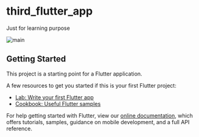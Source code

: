 # third_flutter_app

Just for learning purpose

![main](https://user-images.githubusercontent.com/52631071/204489381-0b1eb9b6-9a93-41dc-b9cb-c8a3b5b38240.PNG)


## Getting Started

This project is a starting point for a Flutter application.

A few resources to get you started if this is your first Flutter project:

- [Lab: Write your first Flutter app](https://flutter.dev/docs/get-started/codelab)
- [Cookbook: Useful Flutter samples](https://flutter.dev/docs/cookbook)

For help getting started with Flutter, view our
[online documentation](https://flutter.dev/docs), which offers tutorials,
samples, guidance on mobile development, and a full API reference.
